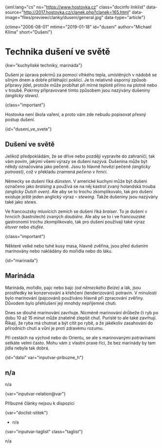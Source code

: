 
{xml:lang="cs" ns="https://www.hostovka.cz" class="docinfo linklist" data-source="http://2017.hostovka.cz/clanek.php?clanek=165.html" data-image="files/preview/clanky/duseni/general.jpg" data-type="article"}

{ctime="2006-08-01" mtime="2019-01-18" id="duseni" author="Michael Klíma" short="Dušení"}

# Technika dušení ve světě

<!-- generated attribute kw by user_updatekw.sh on 2021-01-05, do not edit -->

{kw="kuchyňské techniky, marináda"}

Dušení je úprava pokrmů za pomocí vlhkého tepla, umístěných v nádobě se silným dnem a dobře přiléhající poklicí. Je to relativně úsporný způsob přípravy jídel, protože může probíhat při mírné teplotě přímo na plotně nebo v troubě. Pokrmy připravované tímto způsobem jsou nazývány dušeniny _(anglicky stews)_.

{class="important"}

Hostovka není škola vaření, a proto vám zde nebudu popisovat přesný postup dušení.

{id="duseni\_ve\_svete"}

## Dušení ve světě

Jelikož předpokládám, že se dříve nebo později vypravíte do zahraničí, tak vám povím, jakými všemi výrazy se dušení nazývá. Dušenina může být někdy označována jako pečeně. Jsou to hlavně hovězí pečeně _(anglicky potroast)_, což v překladu znamená _pečeno v hrnci_.

Německy se dušení říká _dünsten_. V americké kuchyni může být dušení označeno jako _braising_ a používá se na něj kastrol zvaný holandská trouba _(anglicky Dutch oven)_. Ale aby se to trochu zkomplikovalo, tak pro dušení existuje ještě jeden anglický výraz – _stewing_. Takže dušeniny jsou nazývány také jako _stews_.

Ve francouzsky mluvících zemích se dušení říká _braiser_. To je dušení v hrncích (kastrolech) zvaných _daubiére_. Ale aby se to i ve francouzské gastronomii trochu zkomplikovalo, tak pro dušení používají také výraz _étuver_ nebo _étufée_.

{class="important"}

Některé velké nebo tuhé kusy masa, hlavně zvěřina, jsou před dušením marinovány nebo nakládány do mořidla nebo do láku.

{id="marinada"}

## Marináda

Marináda, mořidlo, pajc nebo bajc _(od německého Beize)_ a lák, jsou prostředky ke konzervování a křehčení (tenderizování) potravin. V minulosti bylo marinování (pajcování) používáno hlavně při zpracování zvěřiny. Důvodem bylo přehlušení její mnohdy nepříjemné chuti.

Dnes se dlouhé marinování zavrhuje. Nicméně marinování drůbeže či ryb po dobu 10 až 15 minut může znatelně zlepšit chuť. Puristé to ale také zavrhují. Říkají, že ryba má chutnat a být cítit po rybě, a že jakékoliv zasahování do přírodních chutí a vůní je proti zdravému rozumu.

Při cestách na východ nebo do Orientu, se ale s marinovanými potravinami setkáte velmi často. Mohu vám z vlastní praxe říci, že bez marinády by tam jídla nebyla tak dobrá.

{id="dalsi" var="inputvar-pribuzne_h"}

## n/a

n/a

{var="inputvar-relation@var"}

Příbuzné články nejsou k dispozici

{var="doclist-stitek"}

  * n/a

{var="inputvar-taglist" class="taglist"}

n/a

